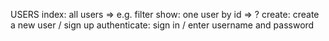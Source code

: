 USERS
index: all users => e.g. filter
show: one user by id => ?
create: create a new user / sign up
authenticate: sign in / enter username and password
